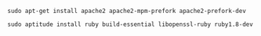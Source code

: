     sudo apt-get install apache2 apache2-mpm-prefork apache2-prefork-dev

    sudo aptitude install ruby build-essential libopenssl-ruby ruby1.8-dev
